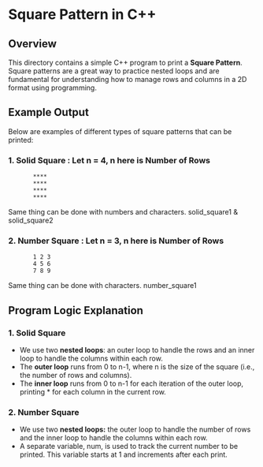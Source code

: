 # Square Pattern in C++

## Overview
This directory contains a simple C++ program to print a **Square Pattern**. Square patterns are a great way to practice nested loops and are fundamental for understanding how to manage rows and columns in a 2D format using programming.

## Example Output
Below are examples of different types of square patterns that can be printed:

### 1. **Solid Square** : Let n = 4, n here is Number of Rows
```
       ****
       ****
       ****
       ****
```
Same thing can be done with numbers and characters. solid_square1 & solid_square2

### 2. **Number Square** : Let n = 3, n here is Number of Rows
```
       1 2 3
       4 5 6
       7 8 9
```
Same thing can be done with characters. number_square1

## Program Logic Explanation

### 1. Solid Square
- We use two **nested loops**: an outer loop to handle the rows and an inner loop to handle the columns within each row.
- The **outer loop** runs from 0 to n-1, where n is the size of the square (i.e., the number of rows and columns).
- The **inner loop** runs from 0 to n-1 for each iteration of the outer loop, printing * for each column in the current row.

### 2. Number Square
- We use two **nested loops:** the outer loop to handle the number of rows and the inner loop to handle the columns within each row.
- A separate variable, num, is used to track the current number to be printed. This variable starts at 1 and increments after each print.
